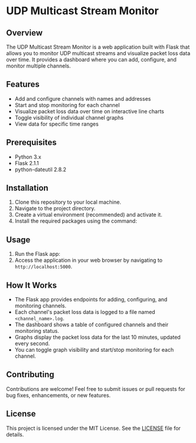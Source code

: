 # UDP Multicast Stream Monitor

## Overview
The UDP Multicast Stream Monitor is a web application built with Flask that allows you to monitor UDP multicast streams and visualize packet loss data over time. It provides a dashboard where you can add, configure, and monitor multiple channels.

## Features
- Add and configure channels with names and addresses
- Start and stop monitoring for each channel
- Visualize packet loss data over time on interactive line charts
- Toggle visibility of individual channel graphs
- View data for specific time ranges

## Prerequisites
- Python 3.x
- Flask 2.1.1
- python-dateutil 2.8.2

## Installation
1. Clone this repository to your local machine.
2. Navigate to the project directory.
3. Create a virtual environment (recommended) and activate it.
4. Install the required packages using the command:

## Usage
1. Run the Flask app:
2. Access the application in your web browser by navigating to `http://localhost:5000`.

## How It Works
- The Flask app provides endpoints for adding, configuring, and monitoring channels.
- Each channel's packet loss data is logged to a file named `<channel_name>.log`.
- The dashboard shows a table of configured channels and their monitoring status.
- Graphs display the packet loss data for the last 10 minutes, updated every second.
- You can toggle graph visibility and start/stop monitoring for each channel.

## Contributing
Contributions are welcome! Feel free to submit issues or pull requests for bug fixes, enhancements, or new features.

## License
This project is licensed under the MIT License. See the [LICENSE](LICENSE) file for details.
